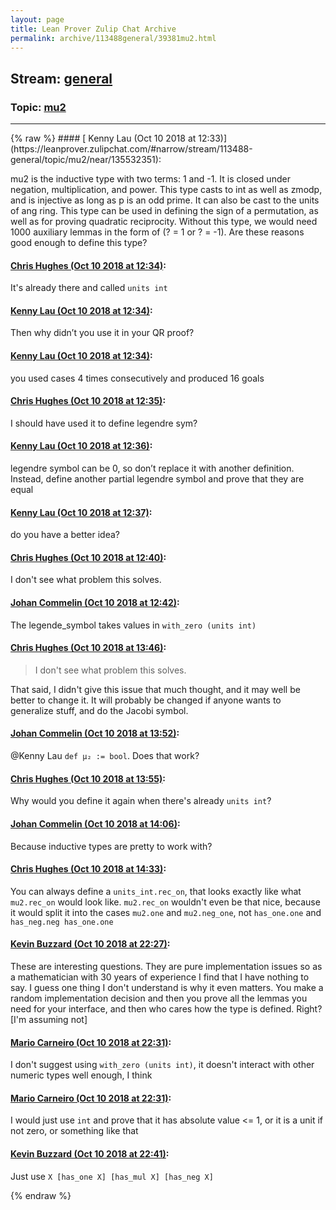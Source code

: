 ```yaml
---
layout: page
title: Lean Prover Zulip Chat Archive 
permalink: archive/113488general/39381mu2.html
---
```


## Stream: [general](https://leanprover-community.github.io/archive/113488general/index.html)
### Topic: [mu2](https://leanprover-community.github.io/archive/113488general/39381mu2.html)

---

<base href="https://leanprover.zulipchat.com">
{% raw %}
#### [ Kenny Lau (Oct 10 2018 at 12:33)](https://leanprover.zulipchat.com/#narrow/stream/113488-general/topic/mu2/near/135532351):
<p>mu2 is the inductive type with two terms: 1 and -1. It is closed under negation, multiplication, and power. This type casts to int as well as zmodp, and is injective as long as p is an odd prime. It can also be cast to the units of ang ring. This type can be used in defining the sign of a permutation, as well as for proving quadratic reciprocity. Without this type, we would need 1000 auxiliary lemmas in the form of (? = 1 or ? = -1). Are these reasons good enough to define this type?</p>

#### [ Chris Hughes (Oct 10 2018 at 12:34)](https://leanprover.zulipchat.com/#narrow/stream/113488-general/topic/mu2/near/135532406):
<p>It's already there and called <code>units int</code></p>

#### [ Kenny Lau (Oct 10 2018 at 12:34)](https://leanprover.zulipchat.com/#narrow/stream/113488-general/topic/mu2/near/135532412):
<p>Then why didn’t you use it in your QR proof?</p>

#### [ Kenny Lau (Oct 10 2018 at 12:34)](https://leanprover.zulipchat.com/#narrow/stream/113488-general/topic/mu2/near/135532416):
<p>you used cases 4 times consecutively and produced 16 goals</p>

#### [ Chris Hughes (Oct 10 2018 at 12:35)](https://leanprover.zulipchat.com/#narrow/stream/113488-general/topic/mu2/near/135532426):
<p>I should have used it to define legendre sym?</p>

#### [ Kenny Lau (Oct 10 2018 at 12:36)](https://leanprover.zulipchat.com/#narrow/stream/113488-general/topic/mu2/near/135532495):
<p>legendre symbol can be 0, so don’t replace it with another definition. Instead, define another partial legendre symbol and prove that they are equal</p>

#### [ Kenny Lau (Oct 10 2018 at 12:37)](https://leanprover.zulipchat.com/#narrow/stream/113488-general/topic/mu2/near/135532525):
<p>do you have a better idea?</p>

#### [ Chris Hughes (Oct 10 2018 at 12:40)](https://leanprover.zulipchat.com/#narrow/stream/113488-general/topic/mu2/near/135532675):
<p>I don't see what problem this solves.</p>

#### [ Johan Commelin (Oct 10 2018 at 12:42)](https://leanprover.zulipchat.com/#narrow/stream/113488-general/topic/mu2/near/135532775):
<p>The legende_symbol takes values in <code>with_zero (units int)</code></p>

#### [ Chris Hughes (Oct 10 2018 at 13:46)](https://leanprover.zulipchat.com/#narrow/stream/113488-general/topic/mu2/near/135535670):
<blockquote>
<p>I don't see what problem this solves.</p>
</blockquote>
<p>That said, I didn't give this issue that much thought, and it may well be better to change it. It will probably be changed if anyone wants to generalize stuff, and do the Jacobi symbol.</p>

#### [ Johan Commelin (Oct 10 2018 at 13:52)](https://leanprover.zulipchat.com/#narrow/stream/113488-general/topic/mu2/near/135535952):
<p><span class="user-mention" data-user-id="110064">@Kenny Lau</span> <code>def μ₂ := bool</code>. Does that work?</p>

#### [ Chris Hughes (Oct 10 2018 at 13:55)](https://leanprover.zulipchat.com/#narrow/stream/113488-general/topic/mu2/near/135536034):
<p>Why would you define it again when there's already <code>units int</code>?</p>

#### [ Johan Commelin (Oct 10 2018 at 14:06)](https://leanprover.zulipchat.com/#narrow/stream/113488-general/topic/mu2/near/135536510):
<p>Because inductive types are pretty to work with?</p>

#### [ Chris Hughes (Oct 10 2018 at 14:33)](https://leanprover.zulipchat.com/#narrow/stream/113488-general/topic/mu2/near/135537768):
<p>You can always define a <code>units_int.rec_on</code>, that looks exactly like what <code>mu2.rec_on</code> would look like. <code>mu2.rec_on</code> wouldn't even be that nice, because it would split it into the cases <code>mu2.one</code> and <code>mu2.neg_one</code>, not <code>has_one.one</code> and <code>has_neg.neg has_one.one</code></p>

#### [ Kevin Buzzard (Oct 10 2018 at 22:27)](https://leanprover.zulipchat.com/#narrow/stream/113488-general/topic/mu2/near/135566155):
<p>These are interesting questions. They are pure implementation issues so as a mathematician with 30 years of experience I find that I have nothing to say. I guess one thing I don't understand is why it even matters. You make a random implementation decision and then you prove all the lemmas you need for your interface, and then who cares how the type is defined. Right? [I'm assuming not]</p>

#### [ Mario Carneiro (Oct 10 2018 at 22:31)](https://leanprover.zulipchat.com/#narrow/stream/113488-general/topic/mu2/near/135566331):
<p>I don't suggest using <code>with_zero (units int)</code>, it doesn't interact with other numeric types well enough, I think</p>

#### [ Mario Carneiro (Oct 10 2018 at 22:31)](https://leanprover.zulipchat.com/#narrow/stream/113488-general/topic/mu2/near/135566352):
<p>I would just use <code>int</code> and prove that it has absolute value &lt;= 1, or it is a unit if not zero, or something like that</p>

#### [ Kevin Buzzard (Oct 10 2018 at 22:41)](https://leanprover.zulipchat.com/#narrow/stream/113488-general/topic/mu2/near/135566791):
<p>Just use <code>X [has_one X] [has_mul X] [has_neg X]</code></p>


{% endraw %}
